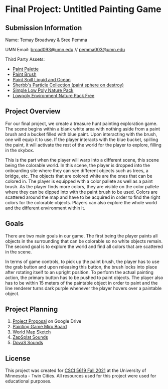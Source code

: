 # Final Project: Untitled Painting Game


## Submission Information

Name: Temay Broadway & Sree Pemma

UMN Email: broad093@umn.edu // pemma003@umn.edu

Third Party Assets:
-  [Paint Palette](https://www.cgtrader.com/3d-models/sports/equipment/wooden-paint-palette)
-  [Paint Brush](https://www.cgtrader.com/3d-models/various/various-models/paintbrush-2bf9c244-94c9-4d42-b094-b2c78c0b250a)
-  [Paint Spill Liquid and Ocean](https://github.com/Nesh108/Unity_MetaBalls_Liquids)
-  [Sherbb's Particle Collection (paint sphere on destroy)](https://assetstore.unity.com/packages/vfx/particles/sherbb-s-particle-collection-170798)
-  [Simple Low Poly Nature Pack](https://assetstore.unity.com/packages/3d/environments/landscapes/simple-low-poly-nature-pack-157552)
-  [Lowpoly Environment Nature Pack Free](https://assetstore.unity.com/packages/3d/environments/lowpoly-environment-nature-pack-free-187052)

## Project Overview
For our final project, we create a treasure hunt painting exploration game. The scene begins within a blank white area with nothing aside from a paint brush and a bucket filled with blue paint. Upon interacting with the brush, one will equip it to use. If the player interacts with the blue bucket, spilling the paint, it will activate the rest of the world for the player to explore, filling in the skybox.

This is the part when the player will warp into a different scene, this scene being the colorable world. In this scene, the player is dropped into the onboarding site where they can see different objects such as trees, a bridge, etc. The objects that are colored white are the ones that can be colored in. The player is equipped with a color pallete as well as a paint brush. As the player finds more colors, they are visible on the color pallete where they can be dipped into with the paint brush to be used. Colors are scattered around the map and have to be acquired in order to find the right colors for the colorable objects. Players can also explore the whole world and the different environment within it.

## Goals
There are two main goals in our game. The first being the player paints all objects in the surrounding that can be colorable so no white objects remain. The second goal is to explore the world and find all colors that are scattered in the scene. 

In terms of game controls, to pick up the paint brush, the player has to use the grab button and upon releasing this button, the brush locks into place after rotating itself to an upright position. To perform the actual painting action, the primary button has to be pushed to paint objects. The player also has to be within 15 meters of the paintable object in order to paint and the line renderer turns dark purple whenever the player hovers over a paintable object.

## Project Planning

1. [Project Proposal](https://docs.google.com/document/d/1rsH7jm487dvGhBH1pjfRIxznr1u2ky4cdERGmwQGWoc/edit) on Google Drive
2. [Painting Game Miro Board](https://miro.com/app/board/uXjVOeEMkCg=/)
3. [World Map Sketch](https://1drv.ms/u/s!AsiU_Jb8KoImgplYMBvqGcwY28NvBQ?e=HDBcNx)
4. [ZapSplat Sounds](https://www.zapsplat.com/sound-effect-categories/)
5. [DovaS Sounds](https://dova-s.jp/)

## License

This project was created for [CSCI 5619 Fall 2021](https://canvas.umn.edu/courses/268490) at the University of Minnesota - Twin Cities. All resources used for this project were used for educational purposes.
